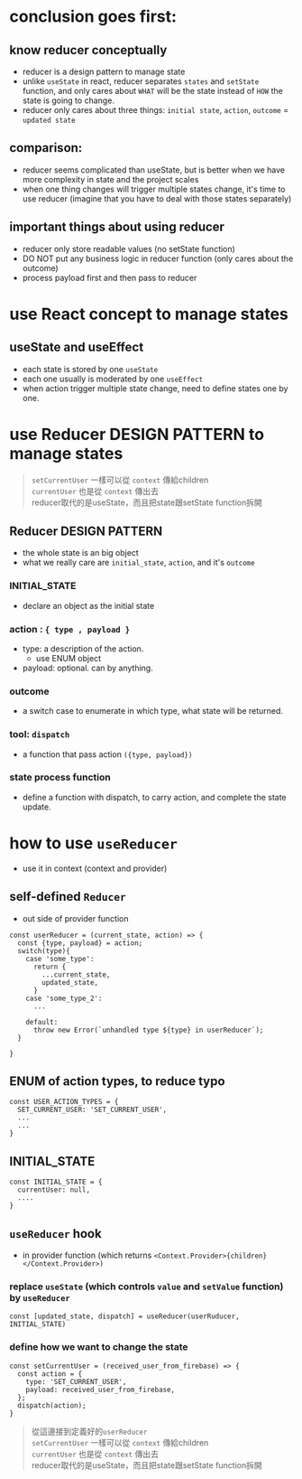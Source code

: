 # conclusion goes first:

## know reducer conceptually
- reducer is a design pattern to manage state
- unlike `useState` in react, reducer separates `states` and `setState` function, and only cares about `WHAT` will be the state instead of `HOW` the state is going to change.
- reducer only cares about three things: `initial state`, `action`, `outcome` = `updated state`

## comparison:
- reducer seems complicated than useState, but is better when we have more complexity in state and the project scales
- when one thing changes will trigger multiple states change, it's time to use reducer (imagine that you have to deal with those states separately)

## important things about using reducer
- reducer only store readable values  (no setState function)
- DO NOT put any business logic in reducer function (only cares about the outcome)
- process payload first and then pass to reducer


# use React concept to manage states

## useState and useEffect
- each state is stored by one `useState`
- each one usually is moderated by one `useEffect` 
- when action trigger multiple state change, need to define states one by one.

# use Reducer DESIGN PATTERN to manage states
> `setCurrentUser` 一樣可以從 `context` 傳給children <br/> 
> `currentUser` 也是從 `context` 傳出去 <br/>
> reducer取代的是useState，而且把state跟setState function拆開 <br/>


## Reducer DESIGN PATTERN 
- the whole state is an big object
- what we really care are `initial_state`, `action`, and it's `outcome`

### INITIAL_STATE
- declare an object as the initial state

### action :  `{ type , payload }`
- type: a description of the action.
  - use ENUM object
- payload: optional. can by anything.

### outcome
- a switch case to enumerate in which type, what state will be returned.

### tool: `dispatch`
- a function that pass action `({type, payload})`

### state process function
- define a function with dispatch, to carry action, and complete the state update.


# how to use `useReducer` 
- use it in context (context and provider)

## self-defined `Reducer`
- out side of provider function
```
const userReducer = (current_state, action) => {
  const {type, payload} = action;
  switch(type){
    case 'some_type':
      return {
        ...current_state,
        updated_state,
      }
    case 'some_type_2':
      ...
  
    default:
      throw new Error(`unhandled type ${type} in userReducer`);
  }

}
```

## ENUM of action types, to reduce typo
```
const USER_ACTION_TYPES = {
  SET_CURRENT_USER: 'SET_CURRENT_USER',
  ...
  ...
}
```

## INITIAL_STATE 
```
const INITIAL_STATE = {
  currentUser: null,
  ....
}
```

## `useReducer` hook
- in provider function (which returns `<Context.Provider>{children}</Context.Provider>)`

### replace `useState` (which controls `value` and `setValue` function) by `useReducer`
```
const [updated_state, dispatch] = useReducer(userRuducer, INITIAL_STATE)
```

### define how we want to change the state
```
const setCurrentUser = (received_user_from_firebase) => {
  const action = {
    type: 'SET_CURRENT_USER',
    payload: received_user_from_firebase,
  };
  dispatch(action);
}
```
> 從這邊接到定義好的`userReducer` <br/>
> `setCurrentUser` 一樣可以從 `context` 傳給children  <br/>
> `currentUser` 也是從 `context` 傳出去 <br/>
> reducer取代的是useState，而且把state跟setState function拆開 <br/>







